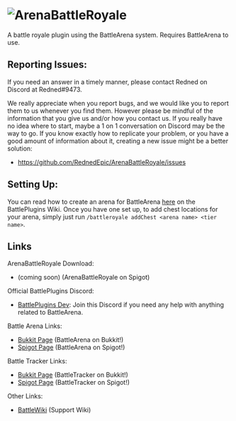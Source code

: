 ![ArenaBattleRoyale](https://i.imgur.com/5R1Raad.png "ArenaBattleRoyale")
=========================================================================

A battle royale plugin using the BattleArena system. Requires BattleArena to use.


Reporting Issues:
---------
If you need an answer in a timely manner, please contact Redned on Discord at Redned#9473.

We really appreciate when you report bugs, and we would like you to report them to us whenever you find them.
However please be mindful of the information that you give us and/or how you contact us. If you really have no
idea where to start, maybe a 1 on 1 conversation on Discord may be the way to go. If you know exactly how to replicate your problem, or
you have a good amount of information about it, creating a new issue might be a better solution:


* https://github.com/RednedEpic/ArenaBattleRoyale/issues

Setting Up:
------------
You can read how to create an arena for BattleArena [here](https://wiki.battleplugins.org/BattleArena/Creating_Arenas) on the BattlePlugins Wiki.
Once you have one set up, to add chest locations for your arena, simply just run `/battleroyale addChest <arena name> <tier name>`.

Links
------------
ArenaBattleRoyale Download:
* (coming soon) (ArenaBattleRoyale on Spigot)

Official BattlePlugins Discord:
* [BattlePlugins Dev](https://discord.gg/tMVPVJf): Join this Discord if you need any help with anything related to BattleArena.

Battle Arena Links:
* [Bukkit Page](http://dev.bukkit.org/bukkit-plugins/battlearena2/) (BattleArena on Bukkit!)
* [Spigot Page](http://spigotmc.org/resources/battle-arena.2164/) (BattleArena on Spigot!)

Battle Tracker Links:
* [Bukkit Page](http://dev.bukkit.org/bukkit-plugins/battletracker2/) (BattleTracker on Bukkit!)
* [Spigot Page](http://spigotmc.org/resources/battletracker.2165/) (BattleTracker on Spigot!)

Other Links:
* [BattleWiki](http://wiki.battleplugins.org) (Support Wiki)